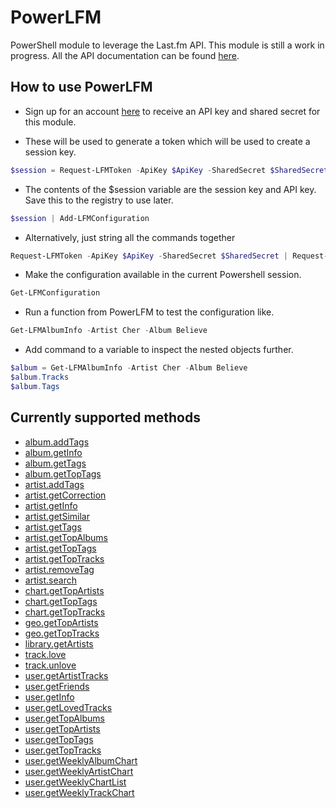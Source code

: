 # PowerLFM

PowerShell module to leverage the Last.fm API. This module is still a work in progress.
All the API documentation can be found [here](https://www.last.fm/api/intro).

## How to use PowerLFM

* Sign up for an account [here](https://www.last.fm/api/account/create) to receive an API key and shared secret for this module.

* These will be used to generate a token which will be used to create a session key.

```powershell
$session = Request-LFMToken -ApiKey $ApiKey -SharedSecret $SharedSecret | Request-LFMSession
```

* The contents of the $session variable are the session key and API key. Save this to the registry to use later.

```powershell
$session | Add-LFMConfiguration
```

* Alternatively, just string all the commands together

```powershell
Request-LFMToken -ApiKey $ApiKey -SharedSecret $SharedSecret | Request-LFMSession | Add-LFMConfiguration
```

* Make the configuration available in the current Powershell session.

```powershell
Get-LFMConfiguration
```

* Run a function from PowerLFM to test the configuration like.

```powershell
Get-LFMAlbumInfo -Artist Cher -Album Believe
```

* Add command to a variable to inspect the nested objects further.

```powershell
$album = Get-LFMAlbumInfo -Artist Cher -Album Believe
$album.Tracks
$album.Tags
```

## Currently supported methods

* [album.addTags](https://www.last.fm/api/show/album.addTags)
* [album.getInfo](https://www.last.fm/api/show/album.getInfo)
* [album.getTags](https;//www.last.fm/api/show/album.getTags)
* [album.getTopTags](https;//www.last.fm/api/show/album.getTopTags)
* [artist.addTags](https://www.last.fm/api/show/artist.addTags)
* [artist.getCorrection](https://www.last.fm/api/show/artist.getCorrection)
* [artist.getInfo](https://www.last.fm/api/show/artist.getInfo)
* [artist.getSimilar](https://www.last.fm/api/show/artist.getSimilar)
* [artist.getTags](https://www.last.fm/api/show/artist.getTags)
* [artist.getTopAlbums](https://www.last.fm/api/show/artist.getTopAlbums)
* [artist.getTopTags](https://www.last.fm/api/show/artist.getTopTags)
* [artist.getTopTracks](https://www.last.fm/api/show/artist.getTopTracks)
* [artist.removeTag](https://www.last.fm/api/show/artist.removeTag)
* [artist.search](https://www.last.fm/api/show/artist.search)
* [chart.getTopArtists](https://www.last.fm/api/show/chart.getTopArtists)
* [chart.getTopTags](https://www.last.fm/api/show/chart.getTopTags)
* [chart.getTopTracks](https://www.last.fm/api/show/chart.getTopTracks)
* [geo.getTopArtists](https://www.last.fm/api/show/geo.getTopArtists)
* [geo.getTopTracks](https://www.last.fm/api/show/geo.getTopTracks)
* [library.getArtists](https://www.last.fm/api/show/library.getArtists)
* [track.love](https://www.last.fm/api/show/track.love)
* [track.unlove](https://www.last.fm/api/show/track.unlove)
* [user.getArtistTracks](https://www.last.fm/api/show/user.getArtistTracks)
* [user.getFriends](https://www.last.fm/api/show/user.getFriends)
* [user.getInfo](https://www.last.fm/api/show/user.getInfo)
* [user.getLovedTracks](https://www.last.fm/api/show/user.getLovedTracks)
* [user.getTopAlbums](https://www.last.fm/api/show/user.getTopAlbums)
* [user.getTopArtists](https://www.last.fm/api/show/user.getTopArtists)
* [user.getTopTags](https://www.last.fm/api/show/user.getTopTags)
* [user.getTopTracks](https://www.last.fm/api/show/user.getTopTracks)
* [user.getWeeklyAlbumChart](https://www.last.fm/api/show/user.getWeeklyAlbumChart)
* [user.getWeeklyArtistChart](https://www.last.fm/api/show/user.get-WeeklyArtistChart)
* [user.getWeeklyChartList](https://www.last.fm/api/show/user.getWeeklyChartList)
* [user.getWeeklyTrackChart](https://www.last.fm/api/show/user.getWeeklyTrackChart)
